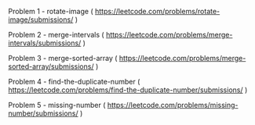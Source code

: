 Problem 1 - rotate-image ( https://leetcode.com/problems/rotate-image/submissions/ )

Problem 2 - merge-intervals ( https://leetcode.com/problems/merge-intervals/submissions/ )

Problem 3 - merge-sorted-array ( https://leetcode.com/problems/merge-sorted-array/submissions/ )

Problem 4 - find-the-duplicate-number ( https://leetcode.com/problems/find-the-duplicate-number/submissions/ )

Problem 5 - missing-number ( https://leetcode.com/problems/missing-number/submissions/ )